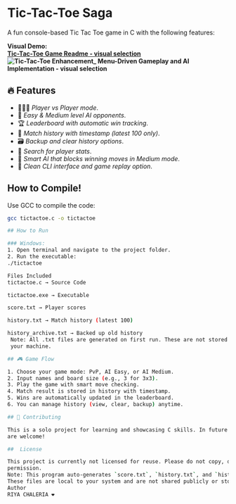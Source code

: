 # Tic-Tac-Toe Saga 

A fun console-based Tic Tac Toe game in C with the following features:

**Visual Demo:**  
**[Tic-Tac-Toe Game Readme - visual selection](https://github.com/user-attachments/assets/bbb60efb-fb1c-4198-980d-c45c5078cdfa)**
**![Tic-Tac-Toe Enhancement_ Menu-Driven Gameplay and AI Implementation - visual selection](https://github.com/user-attachments/assets/0c30478e-512f-412d-9426-87b8e143c323)**

## 🔥 Features

- 🧑‍🤝‍🧑 *Player vs Player mode*.
- 🤖 *Easy & Medium level AI opponents*.
- 🏆 *Leaderboard with automatic win tracking*.
- 📜 *Match history with timestamp (latest 100 only)*.
- 🗃️ *Backup and clear history options*.
- 🔎 *Search for player stats*.
- 🧠 *Smart AI that blocks winning moves in Medium mode*.
- 🧼 *Clean CLI interface and game replay option*.

## How to Compile!

Use GCC to compile the code:
```bash
gcc tictactoe.c -o tictactoe

## How to Run

### Windows:
1. Open terminal and navigate to the project folder.
2. Run the executable:
./tictactoe

Files Included
tictactoe.c → Source Code

tictactoe.exe → Executable

score.txt → Player scores

history.txt → Match history (latest 100)

history_archive.txt → Backed up old history
 Note: All .txt files are generated on first run. These are not stored in the GitHub repo and are private to 
 your machine.

## 🎮 Game Flow

1. Choose your game mode: PvP, AI Easy, or AI Medium.
2. Input names and board size (e.g., 3 for 3x3).
3. Play the game with smart move checking.
4. Match result is stored in history with timestamp.
5. Wins are automatically updated in the leaderboard.
6. You can manage history (view, clear, backup) anytime.

## 🤝 Contributing

This is a solo project for learning and showcasing C skills. In future versions, contributions or suggestions 
are welcome!

##  License

This project is currently not licensed for reuse. Please do not copy, distribute, or modify without explicit 
permission.
Note: This program auto-generates `score.txt`, `history.txt`, and `history_archive.txt` files on first use. 
These files are local to your system and are not shared publicly or stored in this repository.
Author
RIYA CHALERIA ❤️